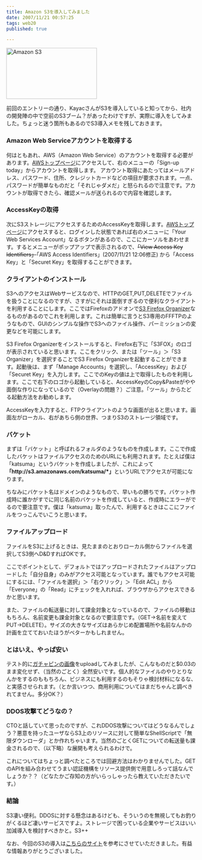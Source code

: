 ```yaml
---
title: Amazon S3を導入してみました
date: 2007/11/21 00:57:25
tags: web20
published: true

---
```


<p><a href="http://www.flickr.com/photos/katsuma/2049921009/" title="Amazon S3 by katsuma, on Flickr"><img src="http://farm3.static.flickr.com/2041/2049921009_e076687dd1_m.jpg" border="0" alt="Amazon S3" width="240" height="135" /></a></p>  <p> 前回のエントリーの通り、KayacさんがS3を導入していると知ってから、社内の開発陣の中で空前のS3ブーム？があったわけですが、実際に導入をしてみました。ちょっと迷う箇所もあるのでS3導入メモを残しておきます。 </p>

<h3>Amazon Web Serviceアカウントを取得する</h3>  <p>何はともあれ、AWS（Amazon Web Service）のアカウントを取得する必要があります。<a href="http://www.amazonaws.com">AWSトップページ</a>にアクセスして、右のメニューの「Sign-up today」からアカウントを取得します。 アカウント取得にあたってはメールアドレス、パスワード、住所、クレジットカードなどの項目が要求されます。一点、パスワードが簡単なものだと「それじゃダメだ」と怒られるので注意です。アカウントが取得できたら、確認メールが送られるので内容を確認します。</p>     <h3>AccessKeyの取得</h3> <p>次にS3ストレージにアクセスするためのAccessKeyを取得します。<a href="http://www.amazonaws.com">AWSトップページ</a>にアクセスすると、ログインした状態であれば右のメニューに「Your Web Services Account」なるボタンがあるので、ここにカーソルをあわせます。するとメニューがポップアップで表示されるので、<strike>「View Access Key Identifiers」</strike>「<span><span class="n2Pop" style="display: none; visibility: visible; left: 1087px; top: 177px"><a href="http://aws-portal.amazon.com/gp/aws/developer/account/index.html/002-3472366-3426414?ie=UTF8&amp;action=access-key">AWS Access Identifiers</a>                          </span></span><span><span class="n2Pop" style="display: none; visibility: visible; left: 1087px; top: 177px"><a href="http://aws-portal.amazon.com/gp/aws/developer/account/index.html/002-3472366-3426414?ie=UTF8&amp;action=access-key">AWS Access Identifiers</a>                          </span></span><span><span class="n2Pop" style="display: inline; visibility: visible; left: 1087px; top: 177px">AWS Access Identifiers</span></span>」(2007/11/21 12:06修正) から「Access Key」と「Securet Key」を取得することができます。</p>  <h3>クライアントのインストール</h3> <p>S3へのアクセスはWebサービスなので、HTTPのGET,PUT,DELETEでファイルを扱うことになるのですが、さすがにそれは面倒すぎるので便利なクライアントを利用することにします。ここではFirefoxのアドオンで<a href="https://addons.mozilla.org/ja/firefox/addons/versions/3247">S3 Firefox Organizer</a>なるものがあるのでこれを利用します。これは簡単に言うとS3専用のFFFTPのようなもので、GUIのシンプルな操作でS3へのファイル操作、パーミッションの変更などを可能にします。</p>    <p>S3 Firefox Organizerをインストールすると、Firefox右下に「S3FOX」のロゴが表示されていると思います。ここをクリック、または「ツール」＞「S3 Organizer」を選択することでS3 Firefox Organizerを起動することができます。起動後は、まず「Manage Accounts」を選択し、「AccessKey」および「Securet Key」を入力します。ここでのKeyの値は上で取得したものを利用します。ここで右下のロゴから起動していると、AccessKeyのCopy&amp;Pasteがやや面倒な作りになっているので（Overlayの問題？）ご注意。「ツール」からたどる起動方法をお勧めします。</p>  <p>AccessKeyを入力すると、FTPクライアントのような画面が出ると思います。画面左がローカル、右があちら側の世界、つまりS3のストレージ領域です。</p>   <h3>バケット</h3> <p>まずは「バケット」と呼ばれるフォルダのようなものを作成します。ここで作成したバケットはファイルアクセスのためのURLにも利用されます。たとえば僕は「katsuma」というバケットを作成しましたが、これによって<strong>「http://s3.amazonaws.com/katsuma/*」</strong>というURLでアクセスが可能になります。</p>  <p>ちなみにバケット名はドメインのようなもので、早いもの勝ちです。バケット作成時に誰かがすでに同じ名前のバケットを作成していると、作成時にエラーがでるので要注意です。僕は「katsuma」取ったんで、利用するときはここにファイルをつっこんでいこうと思います。</p>  <h3>ファイルアップロード</h3> <p>ファイルをS3に上げるときは、見たままのとおりローカル側からファイルを選択してS3側へD&amp;DすればOKです。</p>    <p>ここでポイントとして、デフォルトではアップロードされたファイルはアップロードした「自分自身」のみがアクセス可能となっています。誰でもアクセス可能にするには、「ファイルを選択」＞「右クリック」＞「Edit ACL」から「Everyone」の「Read」にチェックを入れれば、ブラウザからアクセスできるかと思います。</p>    <p>また、ファイルの転送量に対して課金対象となっているので、ファイルの移動はもちろん、名前変更も課金対象となるので要注意です。（GET&rarr;名前を変えてPUT&rarr;DELETE）。サイズの大きなサイズはあらかじめ配置場所や名前なんかの計画を立てておいたほうがベターかもしれません。</p>    <h3>とはいえ、やっぱ安い</h3> <p>テスト的に<a href="http://s3.amazonaws.com/katsuma/gacha.jpg">ガチャピンの画像</a>をuploadしてみましたが、こんなものだと$0.03のまま変化せず、（当然のごとく）全然安いです。個人的なファイルのやりとりなんかをするのももちろん、ビジネスにも利用するのもそりゃ検討材料になるな、と実感させられます。（とか言いつつ、商用利用についてはまだちゃんと調べきれてません。多分OK？）</p>    <h3>DDOS攻撃てどうなの？</h3>  <p>CTOと話していて思ったのですが、これDDOS攻撃についてはどうなるんでしょう？悪意を持ったユーザならS3上のリソースに対して簡単なShellScriptで「無限ダウンローダ」とか作れちゃいます。当然のごとくGETについての転送量も課金されるので、（以下略）な展開も考えられるわけで。</p>   <p>これについてはちょっと調べたところでは回避方法はわかりませんでした。GETのAPIを組み合わせてうまい認証機構をリソース提供側で用意しろって話なんでしょうか？？（どなたかご存知の方がいらっしゃったら教えていただきたいです。）</p>  <h3>結論</h3>   <p>S3凄い便利。DDOSに対する懸念はあるけども、そういうのを無視してもお釣りがくるほど凄いサービスですよ。ストレージで困っている企業やサービスはいい加減導入を検討すべきかと。S3++</p>  <p>なお、今回のS3の導入は<a href="http://www.misuzilla.org/~mayuki/misc/AmazonS3">こちらのサイト</a>を参考にさせていただきました。有益な情報ありがとうございました。</p>
